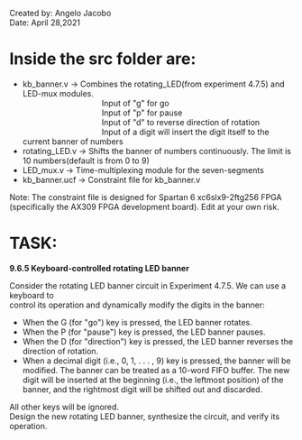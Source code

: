 Created by: Angelo Jacobo  
Date: April 28,2021  

# Inside the src folder are:  
* kb_banner.v -> Combines the rotating_LED(from experiment 4.7.5) and LED-mux modules.  
&emsp;&emsp;&emsp;&emsp;&emsp;&emsp;&emsp;&emsp;&emsp;&emsp;Input of "g" for go  
&emsp;&emsp;&emsp;&emsp;&emsp;&emsp;&emsp;&emsp;&emsp;&emsp;Input of "p" for pause  
&emsp;&emsp;&emsp;&emsp;&emsp;&emsp;&emsp;&emsp;&emsp;&emsp;Input of "d"  to reverse direction of rotation  
&emsp;&emsp;&emsp;&emsp;&emsp;&emsp;&emsp;&emsp;&emsp;&emsp;Input of a digit will insert the digit itself to the current banner of numbers  
* rotating_LED.v -> Shifts the banner of numbers continuously. The limit is 10 numbers(default is from 0 to 9)  
* LED_mux.v -> Time-multiplexing module for the seven-segments  
* kb_banner.ucf -> Constraint file for kb_banner.v  

Note: The constraint file is designed for Spartan 6 xc6slx9-2ftg256 FPGA (specifically the AX309 FPGA development board). Edit at your own risk.  



# TASK:  
**9.6.5 Keyboard-controlled rotating LED banner**  

Consider the rotating LED banner circuit in Experiment 4.7.5. We can use a keyboard to  
control its operation and dynamically modify the digits in the banner:  

* When the G (for "go") key is pressed, the LED banner rotates.
* When the P (for "pause") key is pressed, the LED banner pauses. 
* When the D (for "direction") key is pressed, the LED banner reverses the direction
	of rotation.
* When a decimal digit (i.e., 0, 1, . . . , 9) key is pressed, the banner will be modified.
The banner can be treated as a 10-word FIFO buffer. The new digit will be inserted at
the beginning (i.e., the leftmost position) of the banner, and the rightmost digit will
be shifted out and discarded.  

All other keys will be ignored.  
Design the new rotating LED banner, synthesize the circuit, and verify its operation. 
